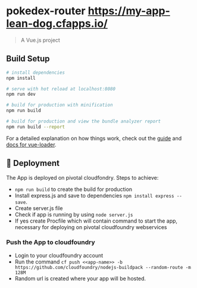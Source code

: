 # pokedex-router https://my-app-lean-dog.cfapps.io/

> A Vue.js project

## Build Setup

``` bash
# install dependencies
npm install

# serve with hot reload at localhost:8080
npm run dev

# build for production with minification
npm run build

# build for production and view the bundle analyzer report
npm run build --report
```

For a detailed explanation on how things work, check out the [guide](http://vuejs-templates.github.io/webpack/) and [docs for vue-loader](http://vuejs.github.io/vue-loader).

## :newspaper: Deployment

The App is deployed on pivotal cloudfondry.
Steps to achieve:

* `npm run build` to create the build for production
* Install express.js and save to dependencies `npm install express --save`.
* Create server.js file
* Check if app is running by using `node server.js`
* If yes create Procfile which will contain command to start the app, necessary for deploying on pivotal cloudfoundry webservices

### Push the App to cloudfoundry

* Login to your cloudfoundry account
* Run the command `cf push <<app-name>> -b https://github.com/cloudfoundry/nodejs-buildpack --random-route -m 128M`
* Random url is created where your app will be hosted.

